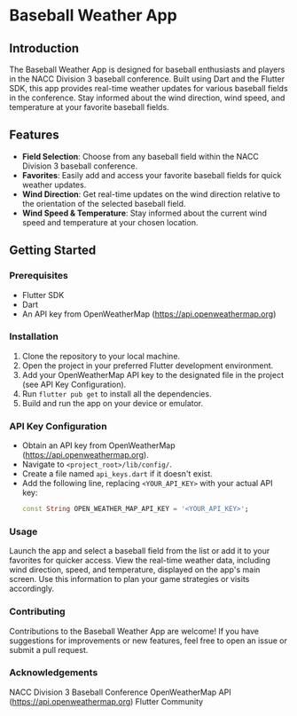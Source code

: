# Baseball Weather App

## Introduction

The Baseball Weather App is designed for baseball enthusiasts and players in the NACC Division 3 baseball conference. Built using Dart and the Flutter SDK, this app provides real-time weather updates for various baseball fields in the conference. Stay informed about the wind direction, wind speed, and temperature at your favorite baseball fields.

## Features

- **Field Selection**: Choose from any baseball field within the NACC Division 3 baseball conference.
- **Favorites**: Easily add and access your favorite baseball fields for quick weather updates.
- **Wind Direction**: Get real-time updates on the wind direction relative to the orientation of the selected baseball field.
- **Wind Speed & Temperature**: Stay informed about the current wind speed and temperature at your chosen location.

## Getting Started

### Prerequisites

- Flutter SDK
- Dart
- An API key from OpenWeatherMap (https://api.openweathermap.org)

### Installation

1. Clone the repository to your local machine.
2. Open the project in your preferred Flutter development environment.
3. Add your OpenWeatherMap API key to the designated file in the project (see API Key Configuration).
4. Run `flutter pub get` to install all the dependencies.
5. Build and run the app on your device or emulator.

### API Key Configuration

- Obtain an API key from OpenWeatherMap (https://api.openweathermap.org).
- Navigate to `<project_root>/lib/config/`.
- Create a file named `api_keys.dart` if it doesn't exist.
- Add the following line, replacing `<YOUR_API_KEY>` with your actual API key:
  ```dart
  const String OPEN_WEATHER_MAP_API_KEY = '<YOUR_API_KEY>';

### Usage

Launch the app and select a baseball field from the list or add it to your favorites for quicker access.
View the real-time weather data, including wind direction, speed, and temperature, displayed on the app's main screen.
Use this information to plan your game strategies or visits accordingly.

### Contributing

Contributions to the Baseball Weather App are welcome! If you have suggestions for improvements or new features, feel free to open an issue or submit a pull request.

### Acknowledgements

NACC Division 3 Baseball Conference
OpenWeatherMap API (https://api.openweathermap.org)
Flutter Community
